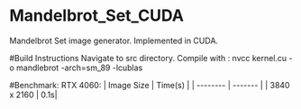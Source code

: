 # Mandelbrot_Set_CUDA
Mandelbrot Set image generator. Implemented in CUDA.

#Build Instructions
Navigate to src directory.
Compile with : nvcc kernel.cu -o mandlebrot -arch=sm_89 -lcublas

#Benchmark:
RTX 4060:
| Image Size | Time(s) |
| -------- | ------- |
| 3840 x 2160 | 0.1s|

